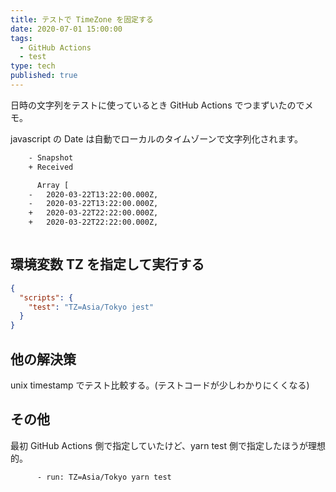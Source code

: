 ```yaml
---
title: テストで TimeZone を固定する
date: 2020-07-01 15:00:00
tags:
  - GitHub Actions
  - test
type: tech
published: true
---
```


日時の文字列をテストに使っているとき GitHub Actions でつまずいたのでメモ。

javascript の Date は自動でローカルのタイムゾーンで文字列化されます。

```diff
    - Snapshot
    + Received

      Array [
    -   2020-03-22T13:22:00.000Z,
    -   2020-03-22T13:22:00.000Z,
    +   2020-03-22T22:22:00.000Z,
    +   2020-03-22T22:22:00.000Z,
```

```toc

```

## 環境変数 TZ を指定して実行する

```json
{
  "scripts": {
    "test": "TZ=Asia/Tokyo jest"
  }
}
```

## 他の解決策

unix timestamp でテスト比較する。(テストコードが少しわかりにくくなる)

## その他

最初 GitHub Actions 側で指定していたけど、yarn test 側で指定したほうが理想的。

```
      - run: TZ=Asia/Tokyo yarn test
```
